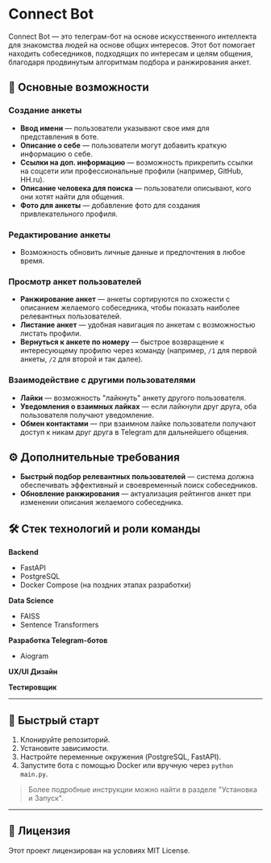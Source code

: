 # Connect Bot

Connect Bot — это телеграм-бот на основе искусственного интеллекта для знакомства людей на основе общих интересов. Этот бот помогает находить собеседников, подходящих по интересам и целям общения, благодаря продвинутым алгоритмам подбора и ранжирования анкет.

## 📌 Основные возможности

### Создание анкеты
- **Ввод имени** — пользователи указывают свое имя для представления в боте.
- **Описание о себе** — пользователи могут добавить краткую информацию о себе.
- **Ссылки на доп. информацию** — возможность прикрепить ссылки на соцсети или профессиональные профили (например, GitHub, HH.ru).
- **Описание человека для поиска** — пользователи описывают, кого они хотят найти для общения.
- **Фото для анкеты** — добавление фото для создания привлекательного профиля.

### Редактирование анкеты
- Возможность обновить личные данные и предпочтения в любое время.

### Просмотр анкет пользователей
- **Ранжирование анкет** — анкеты сортируются по схожести с описанием желаемого собеседника, чтобы показать наиболее релевантных пользователей.
- **Листание анкет** — удобная навигация по анкетам с возможностью листать профили.
- **Вернуться к анкете по номеру** — быстрое возвращение к интересующему профилю через команду (например, `/1` для первой анкеты, `/2` для второй и так далее).

### Взаимодействие с другими пользователями
- **Лайки** — возможность "лайкнуть" анкету другого пользователя.
- **Уведомления о взаимных лайках** — если лайкнули друг друга, оба пользователя получают уведомление.
- **Обмен контактами** — при взаимном лайке пользователи получают доступ к никам друг друга в Telegram для дальнейшего общения.

## ⚙️ Дополнительные требования
- **Быстрый подбор релевантных пользователей** — система должна обеспечивать эффективный и своевременный поиск собеседников.
- **Обновление ранжирования** — актуализация рейтингов анкет при изменении описания желаемого собеседника.

## 🛠 Стек технологий и роли команды

**Backend**
- FastAPI
- PostgreSQL
- Docker Compose (на поздних этапах разработки)

**Data Science**
- FAISS
- Sentence Transformers

**Разработка Telegram-ботов**
- Aiogram

**UX/UI Дизайн**

**Тестировщик**

---

## 🚀 Быстрый старт
1. Клонируйте репозиторий.
2. Установите зависимости.
3. Настройте переменные окружения (PostgreSQL, FastAPI).
4. Запустите бота с помощью Docker или вручную через `python main.py`.

> Более подробные инструкции можно найти в разделе "Установка и Запуск".

---

## 📄 Лицензия
Этот проект лицензирован на условиях MIT License.